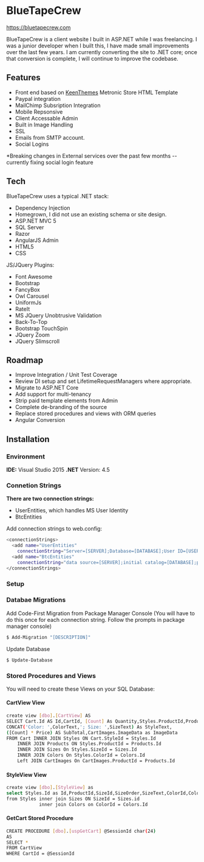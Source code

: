 # BlueTapeCrew

https://bluetapecrew.com

BlueTapeCrew is a client website I built in ASP.NET while I was freelancing.
I was a junior developer when I built this, I have made small improvements over the last few years.
I am currently converting the site to .NET core; once that conversion is complete, I will continue to improve the codebase.


## Features
  - Front end based on [KeenThemes] Metronic Store HTML Template
  - Paypal integration
  - MailChimp Subsription Integration
  - Mobile Repsonsive
  - Client Accessable Admin
  - Built in Image Handling
  - SSL
  - Emails from SMTP account.
  - Social Logins
  
 *Breaking changes in External services over the past few months -- currently fixing social login feature
 
## Tech
BlueTapeCrew uses a typical .NET stack:
- Dependency Injection
- Homegrown, I did not use an existing schema or site design.
- ASP.NET MVC 5
- SQL Server
- Razor
- AngularJS Admin
- HTML5
- CSS

JS/JQuery Plugins:
- Font Awesome
- Bootstrap
- FancyBox
- Owl Carousel
- UniformJs
- RateIt
- MS JQuery Unobtrusive Validation
- Back-To-Top
- Bootstrap TouchSpin
- JQuery Zoom        
- JQuery Slimscroll

## Roadmap
- Improve Integration / Unit Test Coverage
- Review DI setup and set LifetimeRequestManagers where appropriate.
- Migrate to ASP.NET Core
- Add support for multi-tenancy
- Strip paid template elements from Admin
- Complete de-branding of the source
- Replace stored procedures and views with ORM queries
- Angular Conversion

## Installation

### Environment
**IDE:** Visual Studio 2015
**.NET** Version: 4.5

### Connetion Strings
**There are two connection strings:**
 - UserEntities, which handles MS User Identity
 - BtcEntities

Add connection strings to web.config:
```sh
<connectionStrings>
  <add name="UserEntities"
    connectionString="Server=[SERVER];Database=[DATABASE];User ID=[USER];Password=[PASS];Trusted_Connection=False;Encrypt=True;Connection Timeout=30;" providerName="System.Data.SqlClient" />
  <add name="BtcEntities" 
    connectionString="data source=[SERVER];initial catalog=[DATABASE];persist security info=True;user id=[USER];password=               [PASS];MultipleActiveResultSets=True;App=EntityFramework" providerName="System.Data.SqlClient" />
</connectionStrings>
```

### Setup
### Databae Migrations
Add Code-First Migration from Package Manager Console
(You will have to do this once for each connection string.  Follow the prompts in package manager console)
```sh
$ Add-Migration "[DESCRIPTION]"
```
Update Database
```sh
$ Update-Database
```
### Stored Procedures and Views
You will need to create these Views on your SQL Database:
#### CartView View
```sh
create view [dbo].[CartView] AS
SELECT Cart.Id AS Id,CartId, [Count] As Quantity,Styles.ProductId,ProductName,LinkName,Price, StyleId,Colors.ColorText,Products.[Description],
CONCAT('Color: ',ColorText,'; Size: ',SizeText) As StyleText,
([Count] * Price) AS SubTotal,CartImages.ImageData as ImageData
FROM Cart INNER JOIN Styles ON Cart.StyleId = Styles.Id
	INNER JOIN Products ON Styles.ProductId = Products.Id
	INNER JOIN Sizes On Styles.SizeId = Sizes.Id
	INNER JOIN Colors On Styles.ColorId = Colors.Id
	Left JOIN CartImages On CartImages.ProductId = Products.Id
```
#### StyleView View
```sh
create view [dbo].[StyleView] as
select Styles.Id as Id,ProductId,SizeId,SizeOrder,SizeText,ColorId,ColorText,Price,SizeText + ' / ' + ColorText AS StyleText
from Styles inner join Sizes ON SizeId = Sizes.id
			inner join Colors on ColorId = Colors.Id
```
#### GetCart Stored Procedure
```sh
CREATE PROCEDURE [dbo].[uspGetCart] @SessionId char(24)
AS
SELECT * 
FROM CartView
WHERE CartId = @SessionId
```
[KeenThemes]: <http://keenthemes.com/free-bootstrap-templates/fully-responsive-bootstrap-based-ecommerce-frontend-theme>
[Todd Miller]: <https://toddmiller.nyc>
[BlueTapeCrew]: <https://bluetapecrew.com>

